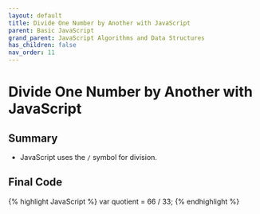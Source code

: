```yaml
---
layout: default
title: Divide One Number by Another with JavaScript
parent: Basic JavaScript
grand_parent: JavaScript Algorithms and Data Structures
has_children: false
nav_order: 11
---
```

# Divide One Number by Another with JavaScript
## Summary
- JavaScript uses the `/` symbol for division.

## Final Code

{% highlight JavaScript %}
var quotient = 66 / 33;
{% endhighlight %}